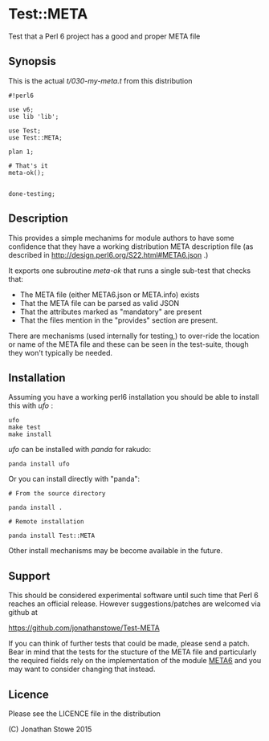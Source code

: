 # Test::META

Test that a Perl 6 project has a good and proper META file

## Synopsis

This is the actual *t/030-my-meta.t* from this distribution

```
#!perl6

use v6;
use lib 'lib';

use Test;
use Test::META;

plan 1;

# That's it
meta-ok();


done-testing;
```

## Description

This provides a simple mechanims for module authors to have some
confidence that they have a working distribution META description
file (as described in http://design.perl6.org/S22.html#META6.json .)

It exports one subroutine *meta-ok* that runs a single sub-test that
checks that:

   *  The META file (either META6.json or META.info) exists
   *  That the META file can be parsed as valid JSON
   *  That the attributes marked as "mandatory" are present
   *  That the files mention in the "provides" section are present.

There are mechanisms (used internally for testing,) to over-ride the
location or name of the META file and these can be seen in the test-suite,
though they won't typically be needed.


## Installation

Assuming you have a working perl6 installation you should be able to
install this with *ufo* :

    ufo
    make test
    make install

*ufo* can be installed with *panda* for rakudo:

    panda install ufo

Or you can install directly with "panda":

    # From the source directory
   
    panda install .

    # Remote installation

    panda install Test::META

Other install mechanisms may be become available in the future.

## Support

This should be considered experimental software until such time that
Perl 6 reaches an official release.  However suggestions/patches are
welcomed via github at

   https://github.com/jonathanstowe/Test-META

If you can think of further tests that could be made, please send a
patch.  Bear in mind that the tests for the stucture of the META file
and particularly the required fields rely on the implementation of the
module [META6](https://github.com/jonathanstowe/META6) and you may want
to consider changing that instead.

## Licence

Please see the LICENCE file in the distribution

(C) Jonathan Stowe 2015
